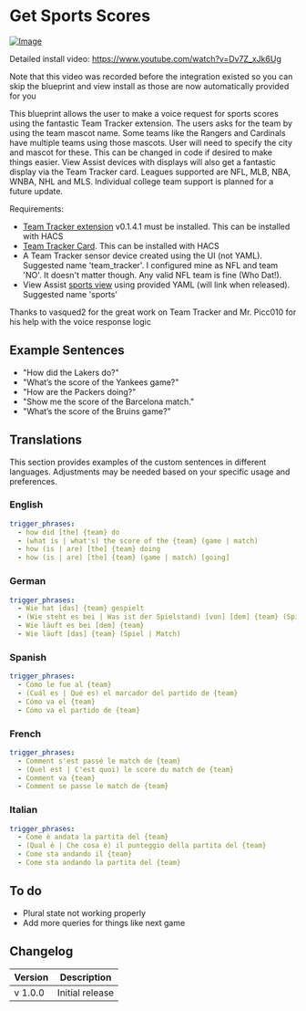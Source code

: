 # Get Sports Scores

[![Image](https://img.youtube.com/vi/Dv7Z_xJk6Ug/mqdefault.jpg)](https://www.youtube.com/watch?v=Dv7Z_xJk6Ug)

Detailed install video:
https://www.youtube.com/watch?v=Dv7Z_xJk6Ug

Note that this video was recorded before the integration existed so you can skip the blueprint and view install as those are now automatically provided for you

This blueprint allows the user to make a voice request for sports scores using the fantastic Team Tracker extension. The users asks for the team by using the team mascot
name. Some teams like the Rangers and Cardinals have multiple teams using those mascots. User will need to specify the city and mascot for these. This can be changed in code
if desired to make things easier. View Assist devices with displays will also get a fantastic display via the Team Tracker card. Leagues supported are NFL, MLB, NBA, WNBA, NHL and MLS. Individual college team support is planned for a future update.

Requirements:

- [Team Tracker extension](https://github.com/vasqued2/ha-teamtracker) v0.1.4.1 must be installed. This can be installed with HACS
- [Team Tracker Card](https://github.com/vasqued2/ha-teamtracker-card). This can be installed with HACS
- A Team Tracker sensor device created using the UI (not YAML). Suggested name 'team_tracker'. I configured mine as NFL and team 'NO'. It doesn't matter though. Any valid NFL team is fine (Who Dat!).
- View Assist [sports view](../views/sports) using provided YAML (will link when released). Suggested name 'sports'

Thanks to vasqued2 for the great work on Team Tracker and Mr. Picc010 for his help with the voice response logic

## Example Sentences

- "How did the Lakers do?"
- "What’s the score of the Yankees game?"
- "How are the Packers doing?"
- "Show me the score of the Barcelona match."
- "What’s the score of the Bruins game?"

## Translations

This section provides examples of the custom sentences in different languages.
Adjustments may be needed based on your specific usage and preferences.

### English

```yaml
trigger_phrases:
  - how did [the] {team} do
  - (what is | what's) the score of the {team} (game | match)
  - how (is | are) [the] {team} doing
  - how (is | are) [the] {team} (game | match) [going]
```

### German

```yaml
trigger_phrases:
  - Wie hat [das] {team} gespielt
  - (Wie steht es bei | Was ist der Spielstand) [von] [dem] {team} (Spiel | Match)
  - Wie läuft es bei [dem] {team}
  - Wie läuft [das] {team} (Spiel | Match)
```

### Spanish

```yaml
trigger_phrases:
  - Cómo le fue al {team}
  - (Cuál es | Qué es) el marcador del partido de {team}
  - Cómo va el {team}
  - Cómo va el partido de {team}
```

### French

```yaml
trigger_phrases:
  - Comment s'est passé le match de {team}
  - (Quel est | C'est quoi) le score du match de {team}
  - Comment va {team}
  - Comment se passe le match de {team}
```

### Italian

```yaml
trigger_phrases:
  - Come è andata la partita del {team}
  - (Qual è | Che cosa è) il punteggio della partita del {team}
  - Come sta andando il {team}
  - Come sta andando la partita del {team}
```

## To do

- Plural state not working properly
- Add more queries for things like next game

## Changelog

| Version | Description     |
| ------- | --------------- |
| v 1.0.0 | Initial release |
